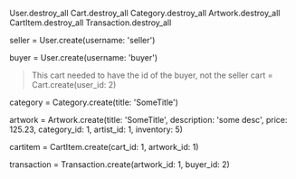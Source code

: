 User.destroy_all
Cart.destroy_all
Category.destroy_all
Artwork.destroy_all
CartItem.destroy_all
Transaction.destroy_all

seller = User.create(username: 'seller')

buyer = User.create(username: 'buyer')

> This cart needed to have the id of the buyer, not the seller
cart = Cart.create(user_id: 2)

category = Category.create(title: 'SomeTitle')

artwork = Artwork.create(title: 'SomeTitle', description: 'some desc', price: 125.23, category_id: 1, artist_id: 1, inventory: 5)

cartitem = CartItem.create(cart_id: 1, artwork_id: 1)

transaction = Transaction.create(artwork_id: 1, buyer_id: 2)
